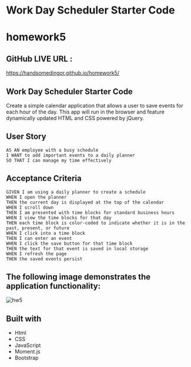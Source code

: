 # Work Day Scheduler Starter Code

# homework5

## GitHub LIVE URL :
https://handsomedingor.github.io/homework5/


## Work Day Scheduler Starter Code
Create a simple calendar application that allows a user to save events for each hour of the day. This app will run in the browser and feature dynamically updated HTML and CSS powered by jQuery.



## User Story

```
AS AN employee with a busy schedule
I WANT to add important events to a daily planner
SO THAT I can manage my time effectively
```

## Acceptance Criteria

```
GIVEN I am using a daily planner to create a schedule
WHEN I open the planner
THEN the current day is displayed at the top of the calendar
WHEN I scroll down
THEN I am presented with time blocks for standard business hours
WHEN I view the time blocks for that day
THEN each time block is color-coded to indicate whether it is in the past, present, or future
WHEN I click into a time block
THEN I can enter an event
WHEN I click the save button for that time block
THEN the text for that event is saved in local storage
WHEN I refresh the page
THEN the saved events persist
```

## The following image demonstrates the application functionality:
![hw5](https://user-images.githubusercontent.com/94802639/150700485-7cd1df6e-11b9-4c70-87c1-31ee44476be3.gif)

## Built with
* Html
* CSS
* JavaScript
* Moment.js
* Bootstrap
